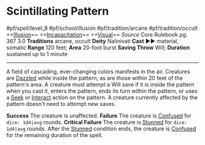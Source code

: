 # Scintillating Pattern
#pf/spell/level_8 #pf/school/illusion #pf/tradition/arcane #pf/tradition/occult
==[Illusion](../../../Traits/Illusion.md)== ==[Incapacitation](../../../Traits/Incapacitation.md)== ==[Visual](../../../Traits/Visual.md)==
*Source* Core Rulebook pg. 367 3.0
**Traditions** arcane, occult
**Deity** Nalinivati
**Cast** ►► material, somatic
**Range** 120 feet; **Area** 20-foot burst
**Saving Throw** Will; **Duration** sustained up to 1 minute

---
A field of cascading, ever-changing colors manifests in the air. Creatures are [Dazzled](../../../Conditions/Dazzled.md) while inside the pattern, as are those within 20 feet of the pattern's area. A creature must attempt a Will save if it is inside the pattern when you cast it, enters the pattern, ends its turn within the pattern, or uses a [Seek](../../../Actions/Seek.md) or [Interact](../../../Actions/Interact.md) action on the pattern. A creature currently affected by the pattern doesn't need to attempt new saves.

**Success** The creature is unaffected.
**Failure** The creature is [Confused](../../../Conditions/Confused.md) for `dice: 1d4|avg` rounds.
**Critical Failure** The creature is [Stunned](../../../Conditions/Stunned.md) for `dice: 1d4|avg` rounds. After the [Stunned](../../../Conditions/Stunned.md) condition ends, the creature is [Confused](../../../Conditions/Confused.md) for the remaining duration of the spell.